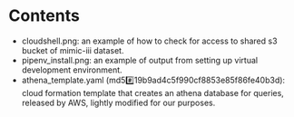 # Contents

- cloudshell.png: an example of how to check for access to shared s3 bucket of mimic-iii dataset.
- pipenv_install.png: an example of output from setting up virtual development environment.
- athena_template.yaml (md5:hash:19b9ad4c5f990cf8853e85f86fe40b3d): cloud formation template that creates an athena database for queries, released by AWS, lightly modified for our purposes.